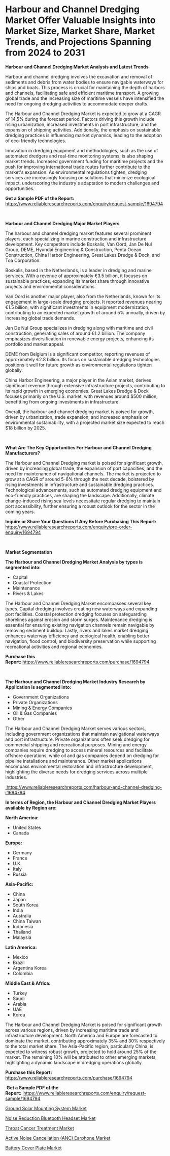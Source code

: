 <p><h1>Harbour and Channel Dredging Market Offer Valuable Insights into Market Size, Market Share, Market Trends, and Projections Spanning from 2024 to 2031</h1></p><p><strong>Harbour and Channel Dredging Market Analysis and Latest Trends</strong></p>
<p><p>Harbour and channel dredging involves the excavation and removal of sediments and debris from water bodies to ensure navigable waterways for ships and boats. This process is crucial for maintaining the depth of harbors and channels, facilitating safe and efficient maritime transport. A growing global trade and the increasing size of maritime vessels have intensified the need for ongoing dredging activities to accommodate deeper drafts.</p><p>The Harbour and Channel Dredging Market is expected to grow at a CAGR of 14.5% during the forecast period. Factors driving this growth include rising urbanization, increased investments in port infrastructure, and the expansion of shipping activities. Additionally, the emphasis on sustainable dredging practices is influencing market dynamics, leading to the adoption of eco-friendly technologies. </p><p>Innovation in dredging equipment and methodologies, such as the use of automated dredgers and real-time monitoring systems, is also shaping market trends. Increased government funding for maritime projects and the push for improving international trade routes further contribute to the market's expansion. As environmental regulations tighten, dredging services are increasingly focusing on solutions that minimize ecological impact, underscoring the industry's adaptation to modern challenges and opportunities.</p></p>
<p><strong>Get a Sample PDF of the Report:&nbsp;</strong> <a href="https://www.reliableresearchreports.com/enquiry/request-sample/1694794?utm_campaign=36&utm_medium=2&utm_source=Github&utm_content=ia&utm_term=06102024&utm_id=harbour-and-channel-dredging">https://www.reliableresearchreports.com/enquiry/request-sample/1694794</a></p>
<p>&nbsp;</p>
<p><strong>Harbour and Channel Dredging Major Market Players</strong></p>
<p><p>The harbour and channel dredging market features several prominent players, each specializing in marine construction and infrastructure development. Key competitors include Boskalis, Van Oord, Jan De Nul Group, DEME, Hyundai Engineering & Construction, Penta Ocean Construction, China Harbor Engineering, Great Lakes Dredge & Dock, and Toa Corporation. </p><p>Boskalis, based in the Netherlands, is a leader in dredging and marine services. With a revenue of approximately €3.5 billion, it focuses on sustainable practices, expanding its market share through innovative projects and environmental considerations. </p><p>Van Oord is another major player, also from the Netherlands, known for its engagement in large-scale dredging projects. It reported revenues nearing €1.5 billion, with significant investments in equipment modernization, contributing to an expected market growth of around 5% annually, driven by increasing global trade demands.</p><p>Jan De Nul Group specializes in dredging along with maritime and civil construction, generating sales of around €1.2 billion. The company emphasizes diversification in renewable energy projects, enhancing its portfolio and market appeal.</p><p>DEME from Belgium is a significant competitor, reporting revenues of approximately €2.8 billion. Its focus on sustainable dredging technologies positions it well for future growth as environmental regulations tighten globally.</p><p>China Harbor Engineering, a major player in the Asian market, derives significant revenue through extensive infrastructure projects, contributing to its rapid growth in emerging economies. Great Lakes Dredge & Dock focuses primarily on the U.S. market, with revenues around $500 million, benefitting from ongoing investments in infrastructure.</p><p>Overall, the harbour and channel dredging market is poised for growth, driven by urbanization, trade expansion, and increased emphasis on environmental sustainability, with a projected market size expected to reach $18 billion by 2025.</p></p>
<p>&nbsp;</p>
<p><strong>What Are The Key Opportunities For Harbour and Channel Dredging Manufacturers?</strong></p>
<p><p>The Harbour and Channel Dredging market is poised for significant growth, driven by increasing global trade, the expansion of port capacities, and the need for maintenance of navigational channels. The market is projected to grow at a CAGR of around 5-6% through the next decade, bolstered by rising investments in infrastructure and sustainable dredging practices. Technological advancements, such as automated dredging equipment and eco-friendly practices, are shaping the landscape. Additionally, climate change-induced rising sea levels necessitate regular dredging to maintain port accessibility, further ensuring a robust outlook for the sector in the coming years.</p></p>
<p><strong>Inquire or Share Your Questions If Any Before Purchasing This Report:</strong> <a href="https://www.reliableresearchreports.com/enquiry/pre-order-enquiry/1694794?utm_campaign=36&utm_medium=2&utm_source=Github&utm_content=ia&utm_term=06102024&utm_id=harbour-and-channel-dredging">https://www.reliableresearchreports.com/enquiry/pre-order-enquiry/1694794</a></p>
<p>&nbsp;</p>
<p><strong>Market Segmentation</strong></p>
<p><strong>The Harbour and Channel Dredging Market Analysis by types is segmented into:</strong></p>
<p><ul><li>Capital</li><li>Coastal Protection</li><li>Maintenance</li><li>Rivers & Lakes</li></ul></p>
<p><p>The Harbour and Channel Dredging Market encompasses several key types. Capital dredging involves creating new waterways and expanding port facilities. Coastal protection dredging focuses on safeguarding shorelines against erosion and storm surges. Maintenance dredging is essential for ensuring existing navigation channels remain navigable by removing sediment buildup. Lastly, rivers and lakes market dredging enhances waterway efficiency and ecological health, enabling better navigation, flood control, and biodiversity preservation while supporting recreational activities and regional economies.</p></p>
<p><strong>Purchase this Report:&nbsp;</strong><a href="https://www.reliableresearchreports.com/purchase/1694794?utm_campaign=36&utm_medium=2&utm_source=Github&utm_content=ia&utm_term=06102024&utm_id=harbour-and-channel-dredging">https://www.reliableresearchreports.com/purchase/1694794</a></p>
<p>&nbsp;</p>
<p><strong>The Harbour and Channel Dredging Market Industry Research by Application is segmented into:</strong></p>
<p><ul><li>Government Organizations</li><li>Private Organizations</li><li>Mining & Energy Companies</li><li>Oil & Gas Companies</li><li>Other</li></ul></p>
<p><p>The Harbour and Channel Dredging Market serves various sectors, including government organizations that maintain navigational waterways and port infrastructure. Private organizations often seek dredging for commercial shipping and recreational purposes. Mining and energy companies require dredging to access mineral resources and facilitate offshore operations, while oil and gas companies depend on dredging for pipeline installations and maintenance. Other market applications encompass environmental restoration and infrastructure development, highlighting the diverse needs for dredging services across multiple industries.</p></p>
<p><a href="https://www.reliableresearchreports.com/harbour-and-channel-dredging-r1694794?utm_campaign=36&utm_medium=2&utm_source=Github&utm_content=ia&utm_term=06102024&utm_id=harbour-and-channel-dredging">&nbsp;https://www.reliableresearchreports.com/harbour-and-channel-dredging-r1694794</a></p>
<p><strong>In terms of Region, the Harbour and Channel Dredging Market Players available by Region are:</strong></p>
<p>
    <p> <strong> North America: </strong>
        <ul>
            <li>United States</li>
            <li>Canada</li>
        </ul>
        </p> 
    <p> <strong> Europe: </strong>
        <ul>
            <li>Germany</li>
            <li>France</li>
            <li>U.K.</li>
            <li>Italy</li>
            <li>Russia</li>
        </ul>
        </p> 
    <p> <strong> Asia-Pacific: </strong>
        <ul>
            <li>China</li>
            <li>Japan</li>
            <li>South Korea</li>
            <li>India</li>
            <li>Australia</li>
            <li>China Taiwan</li>
            <li>Indonesia</li>
            <li>Thailand</li>
            <li>Malaysia</li>
        </ul>
        </p> 
    <p> <strong> Latin America: </strong>
        <ul>
            <li>Mexico</li>
            <li>Brazil</li>
            <li>Argentina Korea</li>
            <li>Colombia</li>
        </ul>
        </p> 
    <p> <strong> Middle East & Africa: </strong>
        <ul>
            <li>Turkey</li>
            <li>Saudi</li>
            <li>Arabia</li>
            <li>UAE</li>
            <li>Korea</li>
        </ul>
    </p>
    </p>
<p><p>The Harbour and Channel Dredging Market is poised for significant growth across various regions, driven by increasing maritime trade and infrastructure development. North America and Europe are forecasted to dominate the market, contributing approximately 35% and 30% respectively to the total market share. The Asia-Pacific region, particularly China, is expected to witness robust growth, projected to hold around 25% of the market. The remaining 10% will be attributed to other emerging markets, highlighting a dynamic landscape in dredging operations globally.</p></p>
<p><strong>Purchase this Report: </strong><a href="https://www.reliableresearchreports.com/purchase/1694794?utm_campaign=36&utm_medium=2&utm_source=Github&utm_content=ia&utm_term=06102024&utm_id=harbour-and-channel-dredging">https://www.reliableresearchreports.com/purchase/1694794</a></p>
<p>&nbsp;<strong>Get a Sample PDF of the Report:&nbsp;&nbsp;</strong><a href="https://www.reliableresearchreports.com/enquiry/request-sample/1694794?utm_campaign=36&utm_medium=2&utm_source=Github&utm_content=ia&utm_term=06102024&utm_id=harbour-and-channel-dredging">https://www.reliableresearchreports.com/enquiry/request-sample/1694794</a></p>
<p><strong></strong></p>
<p><p><a href="https://issuu.com/reportprime-2/docs/ground-solar-mounting-system-market_0a26342994e40e?utm_campaign=36&utm_medium=2&utm_source=Github&utm_content=ia&utm_term=06102024&utm_id=harbour-and-channel-dredging">Ground Solar Mounting System Market</a></p><p><a href="https://github.com/SanjidaKhan901/Market-Research-Report-List-1/blob/main/noise-reduction-bluetooth-headset-market.md?utm_campaign=36&utm_medium=2&utm_source=Github&utm_content=ia&utm_term=06102024&utm_id=harbour-and-channel-dredging">Noise Reduction Bluetooth Headset Market</a></p><p><a href="https://www.linkedin.com/pulse/strategic-market-insights-global-throat-cancer-treatment-6fvse?utm_campaign=36&utm_medium=2&utm_source=Github&utm_content=ia&utm_term=06102024&utm_id=harbour-and-channel-dredging">Throat Cancer Treatment Market</a></p><p><a href="https://github.com/AngelaWalsh696/Market-Research-Report-List-1/blob/main/active-noise-cancellation-anc-earphone-market.md?utm_campaign=36&utm_medium=2&utm_source=Github&utm_content=ia&utm_term=06102024&utm_id=harbour-and-channel-dredging">Active Noise Cancellation (ANC) Earphone Market</a></p><p><a href="https://issuu.com/reportprime-2/docs/battery-cover-plate-market-size-203_30b0e15953109d?utm_campaign=36&utm_medium=2&utm_source=Github&utm_content=ia&utm_term=06102024&utm_id=harbour-and-channel-dredging">Battery Cover Plate Market</a></p></p>